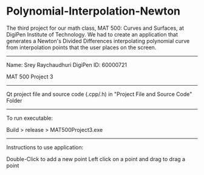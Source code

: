 # Polynomial-Interpolation-Newton

The third project for our math class, MAT 500: Curves and Surfaces, at DigiPen Institute of Technology. We had to create an application that generates a Newton's Divided Differences interpolating polynomial curve from interpolation points that the user places on the screen.

-------------------------------------------

Name: Srey Raychaudhuri
DigiPen ID: 60000721

MAT 500 Project 3

-------------------------------------------

Qt project file and source code (.cpp/.h) in 
"Project File and Source Code" Folder

-------------------------------------------

To run executable: 

Build > release > MAT500Project3.exe

-------------------------------------------

Instructions to use application:

Double-Click to add a new point
Left click on a point and drag to drag a point

